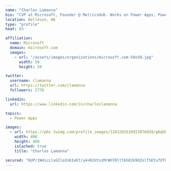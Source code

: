 ```yaml
---
name: "Charles Lamanna"
bio: "CVP at Microsoft, Founder @ MetricsHub. Works on Power Apps, Power Automate, Power Virtual Agent, Common Data Service and Dynamics 365."
location: Bellevue, WA
type: "profile"
heat: 83

affiliation:
  name: Microsoft
  domain: microsoft.com
  images:
    - url: "/assets/images/organizations/microsoft.com-50x50.jpg"
      width: 50
      height: 50

twitter:
  username: clamanna
  url: https://twitter.com/clamanna
  followers: 2776

linkedin:
  url: https://www.linkedin.com/in/charleslamanna

topics:
  - Power Apps

images:
  - url: https://pbs.twimg.com/profile_images/1263202626922876928/g6qGbHZ-_400x400.jpg
    width: 400
    height: 400
    isCached: true
    title: "Charles Lamanna"

secured: "KUP/1W4icLlxGIloInKIeK7/y4+NJUtszMrWhTOltlbh02k9OZolTSEYufOTUha9y8x9YPw5aUPAy2SCXiBFiJWqKnsR+FNMACOP/S16Y2SswEw5nfK9PhnrsJrRKW6rJN6b80NXiT/VA/uemWRfT4gejY+muZ24TFlCT5YKqWX2yxL0K4iYNKOPA2b694Y3NR3zHDsEWvxVz73pO+fW+YVV6ddVZ01Nj8cchkHfSHneqFrubQt1qXfDxsFhLaWsoq12jqVnpg5shqTPFfBd2+yiYiMjkC7KzJJVNEXhzga8wRwon+o/la3qJ344fDhs3S5I5fB0XsqLPuX8gJB4/TYEa6fmJl5yw1diPpiT5qoSl1a4w/ARD6CmljOfVf14LY6SuqxjQrOWjkYh+iaRkxf1nt0WXaw+QGXzZDh/T7A=;r4RIFW9mVyXvBjQKKnh5dA=="
---
```


